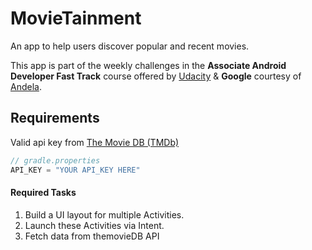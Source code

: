 # MovieTainment
An app to help users discover popular and recent movies.

This app is part of the weekly challenges in the **Associate Android Developer Fast Track** course offered by [Udacity](https://udacity.com) & **Google** courtesy of [Andela](https://andela.com).

## Requirements
Valid api key from [The Movie DB (TMDb)](https://www.themoviedb.org)


```java
// gradle.properties
API_KEY = "YOUR API_KEY HERE"
```
#### Required Tasks
1. Build a UI layout for multiple Activities.
2. Launch these Activities via Intent.
3. Fetch data from themovieDB API